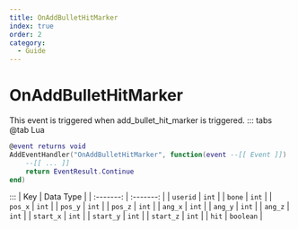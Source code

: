 ```yaml
---
title: OnAddBulletHitMarker
index: true
order: 2
category:
  - Guide
---
```


# OnAddBulletHitMarker
This event is triggered when add_bullet_hit_marker is triggered.
::: tabs
@tab Lua
```lua
@event returns void
AddEventHandler("OnAddBulletHitMarker", function(event --[[ Event ]])
    --[[ ... ]]
    return EventResult.Continue
end)
```

:::
|    Key    | Data Type |
| :-------: | :-------: |
|  `userid` |   `int`   |
|   `bone`  |   `int`   |
|  `pos_x`  |   `int`   |
|  `pos_y`  |   `int`   |
|  `pos_z`  |   `int`   |
|  `ang_x`  |   `int`   |
|  `ang_y`  |   `int`   |
|  `ang_z`  |   `int`   |
| `start_x` |   `int`   |
| `start_y` |   `int`   |
| `start_z` |   `int`   |
|   `hit`   | `boolean` |